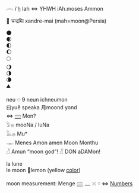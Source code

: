   
𓇺  i'ḥ Iah ⇔ YHWH iAh.moses Ammon  
  
🌙 चन्द्रमाि xandre-mai  (mah=moon@Persia)  
  
🌑  
🌒  
🌓  
🌔  
🌕  
🌖  
🌗  
🌘  
⛰  
  
neu     𓇸	9 neun	ichneumon  
曰yuē speaka 月moond yond  
⇔ [𓏠](𓏠) Mon?  
𓅱𓐍 mooNa / luNa  
𓅓𓐍 Mu*  
𓋊 Menes Amon amen Moon Monthu    
𓀭 Amun “moon god”! 𓀭 DON aDAMon!  
  
la lune  
le moon 🍋lemon (yellow [color](color))  
  
moon measurement: Menge [𓏠](𓏠) 𓈖 𓏴 𓏌 ⇔ [Numbers](Numbers)